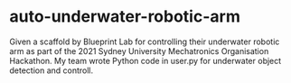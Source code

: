 # auto-underwater-robotic-arm
Given a scaffold by Blueprint Lab for controlling their underwater robotic arm as part of the 2021 Sydney University Mechatronics Organisation Hackathon. My team wrote Python code in user.py for underwater object detection and controll.
